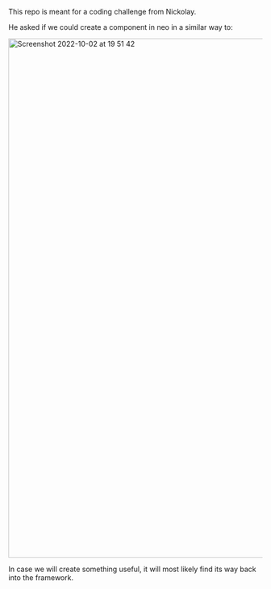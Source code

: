This repo is meant for a coding challenge from Nickolay.

He asked if we could create a component in neo in a similar way to:

<img width="1031" alt="Screenshot 2022-10-02 at 19 51 42" src="https://user-images.githubusercontent.com/1177434/193912254-7dc060f9-3398-4b35-9554-70f1dbff71c5.png">

In case we will create something useful, it will most likely find its way back into the framework.
